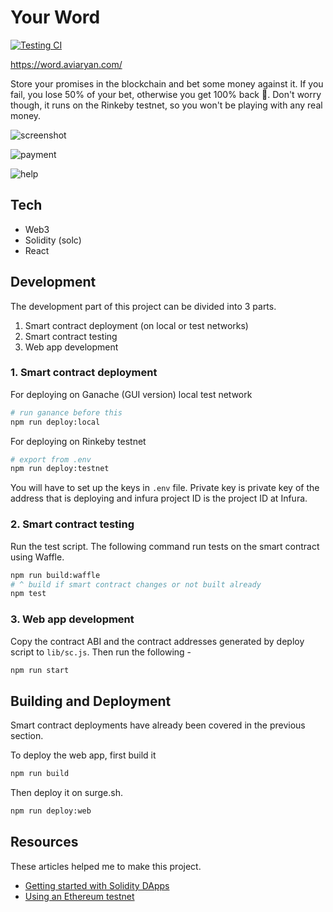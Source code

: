 # Your Word

[![Testing CI](https://github.com/aviaryan/your-word/actions/workflows/ci.yml/badge.svg)](https://github.com/aviaryan/your-word/actions/workflows/ci.yml)

https://word.aviaryan.com/

Store your promises in the blockchain and bet some money against it.
If you fail, you lose 50% of your bet, otherwise you get 100% back 🤣. Don't worry though, it runs on the Rinkeby testnet, so you won't be playing with any real money.

![screenshot](https://i.imgur.com/Skru8bm.png)

![payment](https://i.imgur.com/goDOusx.png)

![help](https://i.imgur.com/OX7FGEp.png)

## Tech

* Web3
* Solidity (solc)
* React


## Development

The development part of this project can be divided into 3 parts.

1. Smart contract deployment (on local or test networks)
2. Smart contract testing
3. Web app development


### 1. Smart contract deployment

For deploying on Ganache (GUI version) local test network

```sh
# run ganance before this
npm run deploy:local
```

For deploying on Rinkeby testnet

```sh
# export from .env
npm run deploy:testnet
```

You will have to set up the keys in `.env` file. Private key is private key of the address that is deploying and infura project ID is the project ID at Infura.


### 2. Smart contract testing

Run the test script. The following command run tests on the smart contract using Waffle.

```sh
npm run build:waffle
# ^ build if smart contract changes or not built already
npm test
```

### 3. Web app development

Copy the contract ABI and the contract addresses generated by deploy script to `lib/sc.js`. Then run the following -

```sh
npm run start
```


## Building and Deployment

Smart contract deployments have already been covered in the previous section.

To deploy the web app, first build it

```sh
npm run build
```

Then deploy it on surge.sh.

```sh
npm run deploy:web
```


## Resources

These articles helped me to make this project.

* [Getting started with Solidity DApps](https://hackernoon.com/a-beginners-guide-to-blockchain-programming-4913d16eae31)
* [Using an Ethereum testnet](https://medium.com/compound-finance/the-beginners-guide-to-using-an-ethereum-test-network-95bbbc85fc1d)
